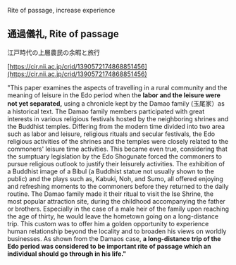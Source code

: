 Rite of passage, increase experience

## 通過儀礼, Rite of passage

江戸時代の上層農民の余暇と旅行

[https://cir.nii.ac.jp/crid/1390572174868851456](https://cir.nii.ac.jp/crid/1390572174868851456)

"This paper examines the aspects of travelling in a rural community and the meaning of leisure in the Edo period when the **labor and the leisure were not yet separated,** using a chronicle kept by the Damao family (玉尾家）as a historical text. The Damao family members participated with great interests in various religious festivals hosted by the neighboring shrines and the Buddhist temples. Differing from the modern time divided into two area such as labor and leisure, religious rituals and secular festivals, the Edo religious activities of the shrines and the temples were closely related to the commoners' leisure time activities. This became even true, considering that the sumptuary legislation by the Edo Shogunate forced the commoners to pursue religious outlook to justify their leisurely activities. The exhibition of a Buddhist image of a Bibul (a Buddhist statue not usually shown to the public) and the plays such as, Kabuki, Noh, and Sumo, all offered enjoying and refreshing moments to the commoners before they returned to the daily routine. The Damao family made it their ritual to visit the Ise Shrine, the most popular attraction site, during the childhood accompanying the father or brothers. Especially in the case of a male heir of the family upon reaching the age of thirty, he would leave the hometown going on a long-distance trip. This custom was to offer him a golden opportunity to experience human relationship beyond the locality and to broaden his views on worldly businesses. As shown from the Damaos case, **a long-distance trip of the Edo period was considered to be important rite of passage which an individual should go through in his life."**